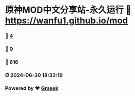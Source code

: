 # 原神MOD中文分享站-永久运行 :link: https://wanfu1.github.io/mod 
### :page_facing_up: [4](https://wanfu1.github.io/mod/tag.html) 
### :speech_balloon: 0 
### :hibiscus: 616 
### :alarm_clock: 2024-06-30 18:33:19 
### Powered by :heart: [Gmeek](https://github.com/Meekdai/Gmeek)
